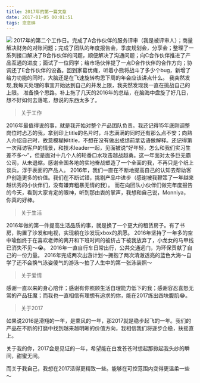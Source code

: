 ```yaml
---
title: 2017年的第一篇文章
date: 2017-01-05 00:01:51
tags: 念念碎
---
```

![](https://cdn.monniya.com/2017pic/firstof2017-00.jpg)
2017年的第二个工作日。完成了A合作伙伴的服务评审（我是被评审人）；商量解决财务的对账问题；完成了团队的年度报告会，季度规划会，分享会；整理了一系列接口解决了B合作伙伴的问题，顺便解决了沟通问题；向C合作伙伴推进了产品互通的进度；面试了一位同学；给市场伙伴提了一点D合作伙伴的合作方向；协调还了E合作伙伴的设备。回到家葛优瘫，听着小熊将战斗了多少个bug，新增了给力功能的同时，大脑还是在飞速旋转构思下周的年会应该讲点什么。
我突然发现,我每天处理的事宜开始达到自己的并发上限，我突然发现我一直在挑战自己的上限。
准备换个思路。补上拖了几天的2016年的总结，在脑海中盘旋了好几日，想不好如何去落笔，想说的东西太多了。

>关于工作

2016年最值得说的事，就是我开始对整个产品团队负责。我还记得15年底刚调整岗位时忐忑的我，拿到印上title的名片时，斗志满满的同时还有那么点不安；向熟人介绍自己时，故意模糊掉title，不想在没有做出成绩前拿话语做解释。还记得第一次拜访客户的情景，和技术leader一起，见面被说“好年轻，怎么和我们实习生差不多～”，但是面对十几个人的轮番口水攻击越战越勇。这一年面对太多巨无霸公司，从未退缩。感谢全国各地的实地奋战塑造了一个全面的我，不再只是个纸上谈兵，浮于表面的产品人。
2016年，我们一直在不断地提高自己的认知去帮助客户创造更多的价值。我们在不断试错，挑剔产品中进步（感谢被我鞭策了一年越来越优秀的小伙伴们，没有嫌弃粗暴无情的我）。
而在向团队小伙伴们做完年度报告的今天，看到大家肯定的眼神，听到那由衷的掌声，我想和自己说，Monniya，你真的好棒。

>关于生活

2016年做的第一件提高生活品质的事，就是换了一个更大的租赁房子。有了书房，购置了沙发和电视，实现躺在沙发玩xbox的夙愿。
2016年坚持了一年多的空中瑜伽终于在喜欢老师的离开和下班时间的被挤占下被我放弃了，小龙女的马甲线已消失不见～😭。
2016年一直自行车日常出行，公共交通远门，为环保贡献了自己的一份力量。
2016年完成两次出游计划～拥抱了两次清澈透亮的蓝色大海～自学了还不会换气泳姿傻气的游泳～拍了人生中的第一张泳装照～

>关于爱情

感谢一直以来的身心陪伴；感谢有你照顾生活自理能力低下的我；感谢容忍喜怒无常的产品狂魔；而我也一直相信有理想有追求的你，能在2017练出四块腹肌😂。

>关于2017

如果说2016是滑翔的一年，是乘风的一年，那2017就是稳步起飞的一年。我们的产品在不断的打磨中找到越来越明晰的价值方向，我相信我们将逐步企稳，扶摇直上。

关于我的你，2017会是见证的一年，希望能在白发苍苍时想起那掀起我头纱的瞬间，甜蜜无间。

而关于我自己，我想在2017活得更精致一些。能够在可控范围内变得更温柔一些～


